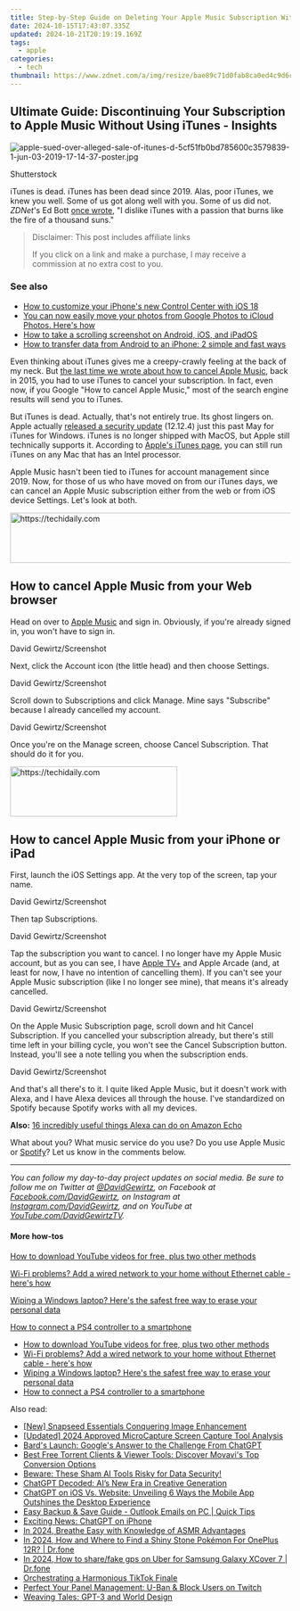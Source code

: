 ```yaml
---
title: Step-by-Step Guide on Deleting Your Apple Music Subscription Without Using iTunes
date: 2024-10-15T17:43:07.335Z
updated: 2024-10-21T20:19:19.169Z
tags:
  - apple
categories:
  - tech
thumbnail: https://www.zdnet.com/a/img/resize/bae89c71d0fab8ca0ed4c9d6c40de3abe53d6d33/2019/06/03/1bd2b5f2-cf85-4149-8321-a38ce4610948/apple-sued-over-alleged-sale-of-itunes-d-5cf51fb0bd785600c3579839-1-jun-03-2019-17-14-37-poster.jpg?width=278&height=156&fit=crop&auto=webp
---
```


## Ultimate Guide: Discontinuing Your Subscription to Apple Music Without Using iTunes - Insights

![apple-sued-over-alleged-sale-of-itunes-d-5cf51fb0bd785600c3579839-1-jun-03-2019-17-14-37-poster.jpg](https://www.zdnet.com/a/img/resize/f6cf9e4686b2585b244ed062826c45108dd27f1f/2019/06/03/1bd2b5f2-cf85-4149-8321-a38ce4610948/apple-sued-over-alleged-sale-of-itunes-d-5cf51fb0bd785600c3579839-1-jun-03-2019-17-14-37-poster.jpg?auto=webp&width=1280)

Shutterstock

iTunes is dead. iTunes has been dead since 2019\. Alas, poor iTunes, we knew you well. Some of us got along well with you. Some of us did not. _ZDNet_'s Ed Bott [once wrote](https://www.zdnet.com/article/the-unofficial-guide-to-installing-itunes-10-without-bloatware/), "I dislike iTunes with a passion that burns like the fire of a thousand suns." 

>  Disclaimer: This post includes affiliate links
>
>  If you click on a link and make a purchase, I may receive a commission at no extra cost to you.
>

### See also

* [How to customize your iPhone's new Control Center with iOS 18](https://www.zdnet.com/article/how-to-customize-your-iphones-new-control-center-with-ios-18/)
* [You can now easily move your photos from Google Photos to iCloud Photos. Here's how](https://www.zdnet.com/article/you-can-now-easily-move-your-photos-from-google-photos-to-icloud-photos-heres-how/)
* [How to take a scrolling screenshot on Android, iOS, and iPadOS](https://www.zdnet.com/article/how-to-take-a-scrolling-screenshot-on-android-ios-and-ipados/)
* [How to transfer data from Android to an iPhone: 2 simple and fast ways](https://www.zdnet.com/article/how-to-transfer-data-from-android-to-an-iphone/)

Even thinking about iTunes gives me a creepy-crawly feeling at the back of my neck. But [the last time we wrote about how to cancel Apple Music](https://www.zdnet.com/article/how-to-cancel-your-apple-music-subscription/), back in 2015, you had to use iTunes to cancel your subscription. In fact, even now, if you Google "How to cancel Apple Music," most of the search engine results will send you to iTunes. 

But iTunes is dead. Actually, that's not entirely true. Its ghost lingers on. Apple actually [released a security update](https://support.apple.com/en-us/HT213259) (12.12.4) just this past May for iTunes for Windows. iTunes is no longer shipped with MacOS, but Apple still technically supports it. According to [Apple's iTunes page](https://www.apple.com/itunes/), you can still run iTunes on any Mac that has an Intel processor. 

Apple Music hasn't been tied to iTunes for account management since 2019\. Now, for those of us who have moved on from our iTunes days, we can cancel an Apple Music subscription either from the web or from iOS device Settings. Let's look at both. 

<!-- affiliate ads begin -->
<a href="https://aligracehair.sjv.io/c/5597632/1880960/19272" target="_top" id="1880960">
  <img src="//a.impactradius-go.com/display-ad/19272-1880960" border="0" alt="https://techidaily.com" width="728" height="90"/>
</a>
<img height="0" width="0" src="https://aligracehair.sjv.io/i/5597632/1880960/19272" style="position:absolute;visibility:hidden;" border="0" />
<!-- affiliate ads end -->

##  How to cancel Apple Music from your Web browser

Head on over to [Apple Music](https://shop-links.co/link/?url=http%3A%2F%2Fmusic.apple.com&publisher%5Fslug=zdnet&article%5Fname=how%20to%20cancel%20apple%20music%20without%20itunes&article%5Furl=https%3A%2F%2Fwww.zdnet.com%2Fhome-and-office%2Fhome-entertainment%2Fhow-to-cancel-apple-music-without-itunes%2F&exclusive=1&u1=zd-%5F%5FCOM%5FCLICK%5FID%5F%5F-dtp) and sign in. Obviously, if you're already signed in, you won't have to sign in. 

David Gewirtz/Screenshot

Next, click the Account icon (the little head) and then choose Settings. 

David Gewirtz/Screenshot

Scroll down to Subscriptions and click Manage. Mine says "Subscribe" because I already cancelled my account. 

David Gewirtz/Screenshot

Once you're on the Manage screen, choose Cancel Subscription. That should do it for you. 

<!-- affiliate ads begin -->
<a href="https://aidotcom.pxf.io/c/5597632/2129042/19576" target="_top" id="2129042">
  <img src="//a.impactradius-go.com/display-ad/19576-2129042" border="0" alt="https://techidaily.com" width="300" height="90"/>
</a>
<img height="0" width="0" src="https://aidotcom.pxf.io/i/5597632/2129042/19576" style="position:absolute;visibility:hidden;" border="0" />
<!-- affiliate ads end -->

##  How to cancel Apple Music from your iPhone or iPad

First, launch the iOS Settings app. At the very top of the screen, tap your name. 

David Gewirtz/Screenshot

Then tap Subscriptions. 

David Gewirtz/Screenshot

Tap the subscription you want to cancel. I no longer have my Apple Music account, but as you can see, I have [Apple TV+](https://apple.sjv.io/c/159047/435031/7613?&sharedId=zdnet&u=https%3A%2F%2Fwww.apple.com%2Fapple-tv-plus%2F&subId1=zd-%5F%5FCOM%5FCLICK%5FID%5F%5F-dtp) and Apple Arcade (and, at least for now, I have no intention of cancelling them). If you can't see your Apple Music subscription (like I no longer see mine), that means it's already cancelled. 

David Gewirtz/Screenshot

On the Apple Music Subscription page, scroll down and hit Cancel Subscription. If you cancelled your subscription already, but there's still time left in your billing cycle, you won't see the Cancel Subscription button. Instead, you'll see a note telling you when the subscription ends. 

David Gewirtz/Screenshot

And that's all there's to it. I quite liked Apple Music, but it doesn't work with Alexa, and I have Alexa devices all through the house. I've standardized on Spotify because Spotify works with all my devices. 

**Also:** [16 incredibly useful things Alexa can do on Amazon Echo](https://www.zdnet.com/article/useful-things-alexa-can-do-on-amazon-echo/)

What about you? What music service do you use? Do you use Apple Music or [Spotify](https://www.spotify.com/)? Let us know in the comments below. 

---

_You can follow my day-to-day project updates on social media. Be sure to follow me on Twitter at [@DavidGewirtz](https://twitter.com/davidgewirtz), on Facebook at [Facebook.com/DavidGewirtz](https://www.facebook.com/davidgewirtz), on Instagram at [Instagram.com/DavidGewirtz](https://www.instagram.com/DavidGewirtz/), and on YouTube at [YouTube.com/DavidGewirtzTV](https://www.youtube.com/user/DavidGewirtzTV)._

#### More how-tos

[How to download YouTube videos for free, plus two other methods](https://www.zdnet.com/article/how-to-download-youtube-videos-for-free-plus-two-other-methods/ "How to download YouTube videos for free, plus two other methods")

[Wi-Fi problems? Add a wired network to your home without Ethernet cable - here's how](https://www.zdnet.com/article/ditch-the-wi-fi-how-to-add-a-wired-network-to-your-home-without-ethernet-cable/ "Wi-Fi problems? Add a wired network to your home without Ethernet cable - here's how")

[Wiping a Windows laptop? Here's the safest free way to erase your personal data](https://www.zdnet.com/article/wiping-a-windows-laptop-heres-the-safest-free-way-to-erase-your-personal-data/ "Wiping a Windows laptop? Here's the safest free way to erase your personal data")

[How to connect a PS4 controller to a smartphone](https://www.zdnet.com/article/how-to-connect-a-ps4-controller-to-a-smartphone/ "How to connect a PS4 controller to a smartphone")

* [How to download YouTube videos for free, plus two other methods](https://www.zdnet.com/article/how-to-download-youtube-videos-for-free-plus-two-other-methods/ "How to download YouTube videos for free, plus two other methods")
* [Wi-Fi problems? Add a wired network to your home without Ethernet cable - here's how](https://www.zdnet.com/article/ditch-the-wi-fi-how-to-add-a-wired-network-to-your-home-without-ethernet-cable/ "Wi-Fi problems? Add a wired network to your home without Ethernet cable - here's how")
* [Wiping a Windows laptop? Here's the safest free way to erase your personal data](https://www.zdnet.com/article/wiping-a-windows-laptop-heres-the-safest-free-way-to-erase-your-personal-data/ "Wiping a Windows laptop? Here's the safest free way to erase your personal data")
* [How to connect a PS4 controller to a smartphone](https://www.zdnet.com/article/how-to-connect-a-ps4-controller-to-a-smartphone/ "How to connect a PS4 controller to a smartphone")

<ins class="adsbygoogle"
     style="display:block"
     data-ad-format="autorelaxed"
     data-ad-client="ca-pub-7571918770474297"
     data-ad-slot="1223367746"></ins>

<ins class="adsbygoogle"
     style="display:block"
     data-ad-client="ca-pub-7571918770474297"
     data-ad-slot="8358498916"
     data-ad-format="auto"
     data-full-width-responsive="true"></ins>

<span class="atpl-alsoreadstyle">Also read:</span>
<div><ul>
<li><a href="https://article-knowledge.techidaily.com/new-snapseed-essentials-conquering-image-enhancement/"><u>[New] Snapseed Essentials Conquering Image Enhancement</u></a></li>
<li><a href="https://video-screen-grab.techidaily.com/updated-2024-approved-microcapture-screen-capture-tool-analysis/"><u>[Updated] 2024 Approved MicroCapture Screen Capture Tool Analysis</u></a></li>
<li><a href="https://tech-hub.techidaily.com/bards-launch-googles-answer-to-the-challenge-from-chatgpt/"><u>Bard's Launch: Google's Answer to the Challenge From ChatGPT</u></a></li>
<li><a href="https://some-approaches.techidaily.com/best-free-torrent-clients-and-viewer-tools-discover-movavis-top-conversion-options/"><u>Best Free Torrent Clients & Viewer Tools: Discover Movavi's Top Conversion Options</u></a></li>
<li><a href="https://tech-hub.techidaily.com/1722013703357-beware-these-sham-ai-tools-risky-for-data-security/"><u>Beware: These Sham AI Tools Risky for Data Security!</u></a></li>
<li><a href="https://tech-hub.techidaily.com/chatgpt-decoded-ais-new-era-in-creative-generation/"><u>ChatGPT Decoded: AI’s New Era in Creative Generation</u></a></li>
<li><a href="https://tech-hub.techidaily.com/chatgpt-on-ios-vs-website-unveiling-6-ways-the-mobile-app-outshines-the-desktop-experience/"><u>ChatGPT on iOS Vs. Website: Unveiling 6 Ways the Mobile App Outshines the Desktop Experience</u></a></li>
<li><a href="https://solve-marvelous.techidaily.com/easy-backup-and-save-guide-outlook-emails-on-pc-quick-tips/"><u>Easy Backup & Save Guide - Outlook Emails on PC | Quick Tips</u></a></li>
<li><a href="https://tech-hub.techidaily.com/1722185838595-exciting-news-chatgpt-on-iphone/"><u>Exciting News: ChatGPT on iPhone</u></a></li>
<li><a href="https://fox-helps.techidaily.com/in-2024-breathe-easy-with-knowledge-of-asmr-advantages/"><u>In 2024, Breathe Easy with Knowledge of ASMR Advantages</u></a></li>
<li><a href="https://android-pokemon-go.techidaily.com/in-2024-how-and-where-to-find-a-shiny-stone-pokemon-for-oneplus-12r-drfone-by-drfone-virtual-android/"><u>In 2024, How and Where to Find a Shiny Stone Pokémon For OnePlus 12R? | Dr.fone</u></a></li>
<li><a href="https://review-topics.techidaily.com/in-2024-how-to-sharefake-gps-on-uber-for-samsung-galaxy-xcover-7-drfone-by-drfone-virtual-android/"><u>In 2024, How to share/fake gps on Uber for Samsung Galaxy XCover 7 | Dr.fone</u></a></li>
<li><a href="https://tiktok-clips.techidaily.com/orchestrating-a-harmonious-tiktok-finale/"><u>Orchestrating a Harmonious TikTok Finale</u></a></li>
<li><a href="https://games-able.techidaily.com/perfect-your-panel-management-u-ban-and-block-users-on-twitch/"><u>Perfect Your Panel Management: U-Ban & Block Users on Twitch</u></a></li>
<li><a href="https://tech-hub.techidaily.com/weaving-tales-gpt-3-and-world-design/"><u>Weaving Tales: GPT-3 and World Design</u></a></li>
</ul></div>

